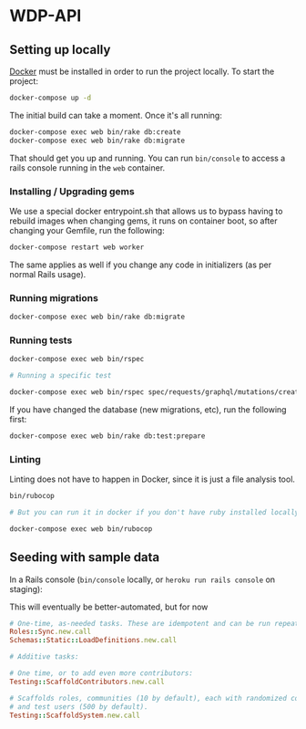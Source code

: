 # WDP-API

## Setting up locally

[Docker](https://www.docker.com/get-started) must be installed in order to run the project locally. To start the project:

```bash
docker-compose up -d
```

The initial build can take a moment. Once it's all running:

```bash
docker-compose exec web bin/rake db:create
docker-compose exec web bin/rake db:migrate
```

That should get you up and running. You can run `bin/console` to access a rails console running in the `web` container.

### Installing / Upgrading gems

We use a special docker entrypoint.sh that allows us to bypass having to rebuild images when changing gems, it runs on
container boot, so after changing your Gemfile, run the following:

```bash
docker-compose restart web worker
```

The same applies as well if you change any code in initializers (as per normal Rails usage).

### Running migrations

```bash
docker-compose exec web bin/rake db:migrate
```

### Running tests

```bash
docker-compose exec web bin/rspec

# Running a specific test

docker-compose exec web bin/rspec spec/requests/graphql/mutations/create_item_spec.rb
```

If you have changed the database (new migrations, etc), run the following first:

```bash
docker-compose exec web bin/rake db:test:prepare
```

### Linting

Linting does not have to happen in Docker, since it is just a file analysis tool.

```bash
bin/rubocop

# But you can run it in docker if you don't have ruby installed locally

docker-compose exec web bin/rubocop
```

## Seeding with sample data

In a Rails console (`bin/console` locally, or `heroku run rails console` on staging):

This will eventually be better-automated, but for now

```ruby
# One-time, as-needed tasks. These are idempotent and can be run repeatedly safely.
Roles::Sync.new.call
Schemas::Static::LoadDefinitions.new.call

# Additive tasks:

# One time, or to add even more contributors:
Testing::ScaffoldContributors.new.call

# Scaffolds roles, communities (10 by default), each with randomized collections & items
# and test users (500 by default).
Testing::ScaffoldSystem.new.call
```
